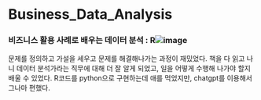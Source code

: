 # Business_Data_Analysis

### 비즈니스 활용 사례로 배우는 데이터 분석 : R![image](https://user-images.githubusercontent.com/100403464/230379836-3093e825-987b-48a5-8605-39c0d448c3c8.png)
 

문제를 정의하고 가설을 세우고 문제를 해결해나가는 과정이 재밌었다.
책을 다 읽고 나니 데이터 분석가라는 직무에 대해 더 잘 알게 되었고, 일을 어떻게 수행해 나가야 할지 배울 수 있었다.
R코드를 python으로 구현하는데 애를 먹었지만, chatgpt를 이용해서 그나마 편했다.
